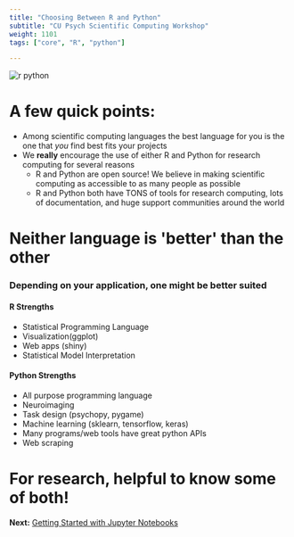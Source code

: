 ```yaml
---
title: "Choosing Between R and Python"
subtitle: "CU Psych Scientific Computing Workshop"
weight: 1101
tags: ["core", "R", "python"]

---
```


![r python](https://www.javaassignmenthelp.com/blog/wp-content/uploads/2019/06/R-Vs-Python-730x410.jpg)


# A few quick points:

- Among scientific computing languages the best language for you is the one that *you* find best fits your projects
- We **really** encourage the use of either R and Python for research computing  for several reasons
    - R and Python are open source! We believe in making scientific computing as accessible to as many people as possible
    - R and Python both have TONS of tools for research computing, lots of documentation, and huge support communities around the world

# Neither language is 'better' than the other

### Depending on your application, one might be better suited

#### R Strengths
- Statistical Programming Language
- Visualization(ggplot)
- Web apps (shiny)
- Statistical Model Interpretation 

#### Python Strengths
- All purpose programming language
- Neuroimaging
- Task design (psychopy, pygame)
- Machine learning (sklearn, tensorflow, keras)
- Many programs/web tools have great python APIs
- Web scraping

# For research, helpful to know some of both!

**Next:** [Getting Started with Jupyter Notebooks](/tutorials/python/1-r2python-translation/1-getting-started/)
